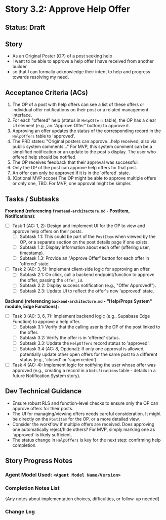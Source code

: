 # Story 3.2: Approve Help Offer

## Status: Draft

## Story

- As an Original Poster (OP) of a post seeking help
- I want to be able to approve a help offer I have received from another builder
- so that I can formally acknowledge their intent to help and progress towards resolving my need.

## Acceptance Criteria (ACs)

1.  The OP of a post with help offers can see a list of these offers or individual offer notifications on their post or a related management interface.
2.  For each "offered" help (status in `HelpOffers` table), the OP has a clear UI element (e.g., an "Approve Offer" button) to approve it.
3.  Approving an offer updates the status of the corresponding record in the `HelpOffers` table to 'approved'.
4.  The PRD states: "Original posters can approve...help received, also via public system comments..." For MVP, this system comment can be a simplified notification or an update to the post's display. The user who offered help should be notified.
5.  The OP receives feedback that their approval was successful.
6.  Only the OP of the post can approve help offers for that post.
7.  An offer can only be approved if it is in the 'offered' state.
8.  (Optional MVP scope) The OP might be able to approve multiple offers or only one, TBD. For MVP, one approval might be simpler.

## Tasks / Subtasks

**Frontend (referencing `frontend-architecture.md` - PostItem, Notifications):**
- [ ] Task 1 (AC: 1, 2): Design and implement UI for the OP to view and approve help offers on their posts.
    - [ ] Subtask 1.1: This could be part of the `PostItem` when viewed by the OP, or a separate section on the post details page if one exists.
    - [ ] Subtask 1.2: Display information about each offer (offering user, timestamp).
    - [ ] Subtask 1.3: Provide an "Approve Offer" button for each offer in 'offered' state.
- [ ] Task 2 (AC: 3, 5): Implement client-side logic for approving an offer.
    - [ ] Subtask 2.1: On click, call a backend endpoint/function to approve the offer, passing the `offer_id`.
    - [ ] Subtask 2.2: Display success notification (e.g., "Offer Approved!").
    - [ ] Subtask 2.3: Update UI to reflect the offer's new 'approved' state.

**Backend (referencing `backend-architecture.md` - "Help/Props System" module, Edge Functions):**
- [ ] Task 3 (AC: 3, 6, 7): Implement backend logic (e.g., Supabase Edge Function) to approve a help offer.
    - [ ] Subtask 3.1: Verify that the calling user is the OP of the post linked to the offer.
    - [ ] Subtask 3.2: Verify the offer is in 'offered' status.
    - [ ] Subtask 3.3: Update the `HelpOffers` record status to 'approved'.
    - [ ] Subtask 3.4 (AC: 8, Optional): If only one approval is allowed, potentially update other open offers for the same post to a different status (e.g., 'closed' or 'superceded').
- [ ] Task 4 (AC: 4): Implement logic for notifying the user whose offer was approved (e.g., creating a record in a `Notifications` table - details in a future Notification System story).

## Dev Technical Guidance

- Ensure robust RLS and function-level checks to ensure only the OP can approve offers for their posts.
- The UI for managing/viewing offers needs careful consideration. It might be directly on the `PostItem` for the OP, or a more detailed view.
- Consider the workflow if multiple offers are received. Does approving one automatically reject/hide others? For MVP, simply marking one as 'approved' is likely sufficient.
- The status change in `HelpOffers` is key for the next step: confirming help completion.

## Story Progress Notes

### Agent Model Used: `<Agent Model Name/Version>`

### Completion Notes List

{Any notes about implementation choices, difficulties, or follow-up needed}

### Change Log 